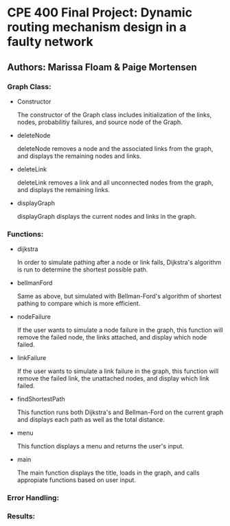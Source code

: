 <h1>CPE 400 Final Project: Dynamic routing mechanism design in a faulty network</h1>

<h2>Authors: Marissa Floam & Paige Mortensen</h2>

<h3>Graph Class:</h3>
<ul>
 <li>Constructor</li>
 <p>The constructor of the Graph class includes initialization of the links, nodes, probabilitiy failures, and source node of the Graph.</p>
  
  <li> deleteNode </li>
 <p> deleteNode removes a node and the associated links from the graph, and displays the remaining nodes and links.</p>
  
  <li> deleteLink </li>
  <p> deleteLink removes a link and all unconnected nodes from the graph, and displays the remaining links. </p>
  
  <li> displayGraph </li>
  <p> displayGraph displays the current nodes and links in the graph. </p>
  
 </ul>

<h3>Functions:</h3>

<ul>
  <li> dijkstra </li>
  <p> In order to simulate pathing after a node or link fails, Dijkstra's algorithm is run to determine the shortest possible path.</p>
  
  <li> bellmanFord </li>
  <p> Same as above, but simulated with Bellman-Ford's algorithm of shortest pathing to compare which is more efficient.</p>
  
  <li> nodeFailure </li>
  <p> If the user wants to simulate a node failure in the graph, this function will remove the failed node, the links attached, and display which node failed.</p>
  
  <li> linkFailure </li>
    <p> If the user wants to simulate a link failure in the graph, this function will remove the failed link, the unattached nodes, and display which link failed.</p>
    
 <li> findShortestPath </li>
 <p> This function runs both Dijkstra's and Bellman-Ford on the current graph and displays each path as well as the total distance.</p>
  
  <li> menu </li>
  <p> This function displays a menu and returns the user's input.</p>
  
  <li> main </li>
  <p> The main function displays the title, loads in the graph, and calls appropiate functions based on user input. </p>
 </ul>

<h3>Error Handling:</h3>

<h3>Results:</h3>
